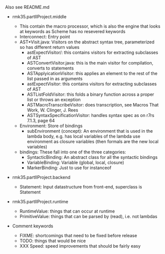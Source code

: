 Also see README.md

* rmk35.partIIProject.middle
  - This contain the macro processor, which is also the engine that looks at keywords as Scheme has no resevered keywords
  - Interconnect: Entry point
  - AST*Visit.java: Visitors on the abstract syntax tree, parameterized so has different return values
    - astExpectVisitor/: this contains visitors for extracting subclasses of AST
    - ASTConvertVisitor.java: this is the main visitor for compilation, converts to statements
    - ASTApplyicationVisitor: this applies an element to the rest of the list passed in as arguments
    - astExpectVisitor: this contains visitors for extracting subclasses of AST
    - ASTListFoldVisitor: this folds a binary function across a proper list or throws an exception
    - ASTMacroTranscribeVisitor: does transcription, see Macros That Work, W. Clinger, J. Rees
    - ASTSyntaxSpecificationVisitor: handles syntax spec as on r7rs 7.1.3, page 64
  - Environment: Store of bindings
    - subEnvironment (concept): An environment that is used in the lambda body, e.g. has local variables of
       the lambda use environment as closure variables (then formals are the new local variables)
  - bindings: These fall into one of the three categories:
    - SyntacticBinding: An abstract class for all the syntactic bindings
    - VariableBinding: Variable (global, local, closure)
    - MarkerBinding: Just to use for instanceof
  
* rmk35.partIIProject.backend
  - Statement: Input datastructure from front-end, superclass is Statement

* rmk35.partIIProject.runtime
  - RuntimeValue: things that can occur at runtime
  - PrimitiveValue: things that can be parsed by (read), i.e. not lambdas

* Comment keywords
  - FIXME: shortcomings that need to be fixed before release
  - TODO: things that would be nice
  - XXX Speed: speed improvements that should be fairly easy